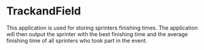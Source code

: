 # TrackandField
This application is used for storing sprinters finishing times. The application will then output the sprinter with the best finishing time and the average finishing time of all sprinters who took part in the event.

